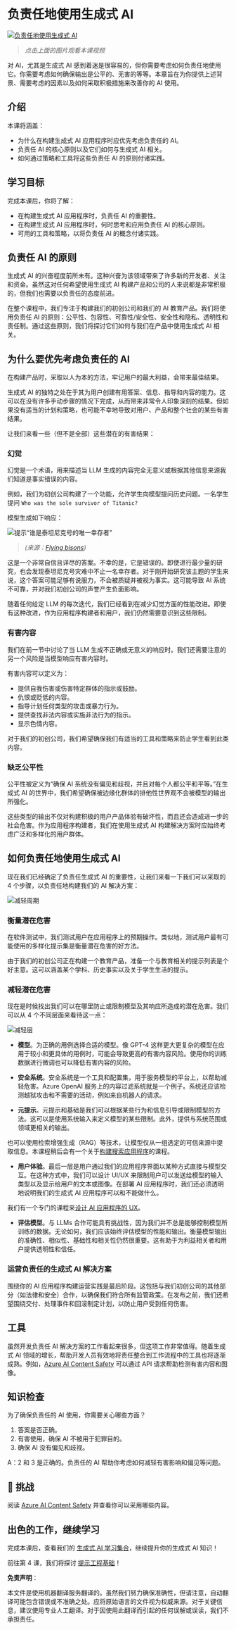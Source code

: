 # 负责任地使用生成式 AI

[![负责任地使用生成式 AI](../../../translated_images/03-lesson-banner.png?WT.b0b917735411b39a55748e827c5c3121004890110b27f306bfe685c450c81ff9.zh.mc_id=academic-105485-koreyst)](https://aka.ms/gen-ai-lesson3-gh?WT.mc_id=academic-105485-koreyst)

> _点击上面的图片观看本课视频_

对 AI，尤其是生成式 AI 感到着迷是很容易的，但你需要考虑如何负责任地使用它。你需要考虑如何确保输出是公平的、无害的等等。本章旨在为你提供上述背景、需要考虑的因素以及如何采取积极措施来改善你的 AI 使用。

## 介绍

本课将涵盖：

- 为什么在构建生成式 AI 应用程序时应优先考虑负责任的 AI。
- 负责任 AI 的核心原则以及它们如何与生成式 AI 相关。
- 如何通过策略和工具将这些负责任 AI 的原则付诸实践。

## 学习目标

完成本课后，你将了解：

- 在构建生成式 AI 应用程序时，负责任 AI 的重要性。
- 在构建生成式 AI 应用程序时，何时思考和应用负责任 AI 的核心原则。
- 可用的工具和策略，以将负责任 AI 的概念付诸实践。

## 负责任 AI 的原则

生成式 AI 的兴奋程度前所未有。这种兴奋为该领域带来了许多新的开发者、关注和资金。虽然这对任何希望使用生成式 AI 构建产品和公司的人来说都是非常积极的，但我们也需要以负责任的态度前进。

在整个课程中，我们专注于构建我们的初创公司和我们的 AI 教育产品。我们将使用负责任 AI 的原则：公平性、包容性、可靠性/安全性、安全性和隐私、透明性和责任制。通过这些原则，我们将探讨它们如何与我们在产品中使用生成式 AI 相关。

## 为什么要优先考虑负责任的 AI

在构建产品时，采取以人为本的方法，牢记用户的最大利益，会带来最佳结果。

生成式 AI 的独特之处在于其为用户创建有用答案、信息、指导和内容的能力。这可以在没有许多手动步骤的情况下完成，从而带来非常令人印象深刻的结果。但如果没有适当的计划和策略，也可能不幸地导致对用户、产品和整个社会的某些有害结果。

让我们来看一些（但不是全部）这些潜在的有害结果：

### 幻觉

幻觉是一个术语，用来描述当 LLM 生成的内容完全无意义或根据其他信息来源我们知道是事实错误的内容。

例如，我们为初创公司构建了一个功能，允许学生向模型提问历史问题。一名学生提问 `Who was the sole survivor of Titanic?`

模型生成如下响应：

![提示“谁是泰坦尼克号的唯一幸存者”](../../../03-using-generative-ai-responsibly/images/ChatGPT-titanic-survivor-prompt.webp)

> _(来源：[Flying bisons](https://flyingbisons.com?WT.mc_id=academic-105485-koreyst))_

这是一个非常自信且详尽的答案。不幸的是，它是错误的。即使进行最少量的研究，也会发现泰坦尼克号灾难中不止一名幸存者。对于刚开始研究该主题的学生来说，这个答案可能足够有说服力，不会被质疑并被视为事实。这可能导致 AI 系统不可靠，并对我们初创公司的声誉产生负面影响。

随着任何给定 LLM 的每次迭代，我们已经看到在减少幻觉方面的性能改进。即使有这种改进，作为应用程序构建者和用户，我们仍然需要意识到这些限制。

### 有害内容

我们在前一节中讨论了当 LLM 生成不正确或无意义的响应时。我们还需要注意的另一个风险是当模型响应有害内容时。

有害内容可以定义为：

- 提供自我伤害或伤害特定群体的指示或鼓励。
- 仇恨或贬低的内容。
- 指导计划任何类型的攻击或暴力行为。
- 提供查找非法内容或实施非法行为的指示。
- 显示色情内容。

对于我们的初创公司，我们希望确保我们有适当的工具和策略来防止学生看到此类内容。

### 缺乏公平性

公平性被定义为“确保 AI 系统没有偏见和歧视，并且对每个人都公平和平等。”在生成式 AI 的世界中，我们希望确保被边缘化群体的排他性世界观不会被模型的输出所强化。

这些类型的输出不仅对构建积极的用户产品体验有破坏性，而且还会造成进一步的社会危害。作为应用程序构建者，我们在使用生成式 AI 构建解决方案时应始终考虑广泛和多样化的用户群体。

## 如何负责任地使用生成式 AI

现在我们已经确定了负责任生成式 AI 的重要性，让我们来看一下我们可以采取的 4 个步骤，以负责任地构建我们的 AI 解决方案：

![减轻周期](../../../translated_images/mitigate-cycle.png?WT.ffc987e1880649a302a311432b78f49faa64e46f65df6350c9c409b5ed79549b.zh.mc_id=academic-105485-koreyst)

### 衡量潜在危害

在软件测试中，我们测试用户在应用程序上的预期操作。类似地，测试用户最有可能使用的多样化提示集是衡量潜在危害的好方法。

由于我们的初创公司正在构建一个教育产品，准备一个与教育相关的提示列表是个好主意。这可以涵盖某个学科、历史事实以及关于学生生活的提示。

### 减轻潜在危害

现在是时候找出我们可以在哪里防止或限制模型及其响应所造成的潜在危害。我们可以从 4 个不同层面来看待这一点：

![减轻层](../../../translated_images/mitigation-layers.png?WT.cb109f48e143f1ff4dee760b4b0c9477c7d11c2fe57f3efdd89f68c1109f2de6.zh.mc_id=academic-105485-koreyst)

- **模型**。为正确的用例选择合适的模型。像 GPT-4 这样更大更复杂的模型在应用于较小和更具体的用例时，可能会导致更高的有害内容风险。使用你的训练数据进行微调也可以降低有害内容的风险。

- **安全系统**。安全系统是一个工具和配置集，用于服务模型的平台上，以帮助减轻危害。Azure OpenAI 服务上的内容过滤系统就是一个例子。系统还应该检测越狱攻击和不需要的活动，例如来自机器人的请求。

- **元提示**。元提示和基础是我们可以根据某些行为和信息引导或限制模型的方法。这可以是使用系统输入来定义模型的某些限制。此外，提供与系统范围或领域更相关的输出。

也可以使用检索增强生成（RAG）等技术，让模型仅从一组选定的可信来源中提取信息。本课程稍后会有一个关于[构建搜索应用程序](../08-building-search-applications/README.md?WT.mc_id=academic-105485-koreyst)的课程。

- **用户体验**。最后一层是用户通过我们的应用程序界面以某种方式直接与模型交互。在这种方式中，我们可以设计 UI/UX 来限制用户可以发送给模型的输入类型以及显示给用户的文本或图像。在部署 AI 应用程序时，我们还必须透明地说明我们的生成式 AI 应用程序可以和不能做什么。

我们有一个专门的课程来[设计 AI 应用程序的 UX](../12-designing-ux-for-ai-applications/README.md?WT.mc_id=academic-105485-koreyst)。

- **评估模型**。与 LLMs 合作可能具有挑战性，因为我们并不总是能够控制模型所训练的数据。无论如何，我们应该始终评估模型的性能和输出。衡量模型输出的准确性、相似性、基础性和相关性仍然很重要。这有助于为利益相关者和用户提供透明性和信任。

### 运营负责任的生成式 AI 解决方案

围绕你的 AI 应用程序构建运营实践是最后阶段。这包括与我们初创公司的其他部分（如法律和安全）合作，以确保我们符合所有监管政策。在发布之前，我们还希望围绕交付、处理事件和回滚制定计划，以防止用户受到任何伤害。

## 工具

虽然开发负责任 AI 解决方案的工作看起来很多，但这项工作非常值得。随着生成式 AI 领域的增长，帮助开发人员有效地将责任整合到工作流程中的工具也将逐渐成熟。例如，[Azure AI Content Safety](https://learn.microsoft.com/azure/ai-services/content-safety/overview?WT.mc_id=academic-105485-koreyst) 可以通过 API 请求帮助检测有害内容和图像。

## 知识检查

为了确保负责任的 AI 使用，你需要关心哪些方面？

1. 答案是否正确。
2. 有害使用，确保 AI 不被用于犯罪目的。
3. 确保 AI 没有偏见和歧视。

A：2 和 3 是正确的。负责任的 AI 帮助你考虑如何减轻有害影响和偏见等问题。

## 🚀 挑战

阅读 [Azure AI Content Safety](https://learn.microsoft.com/azure/ai-services/content-safety/overview?WT.mc_id=academic-105485-koreyst) 并查看你可以采用哪些内容。

## 出色的工作，继续学习

完成本课后，查看我们的 [生成式 AI 学习集合](https://aka.ms/genai-collection?WT.mc_id=academic-105485-koreyst)，继续提升你的生成式 AI 知识！

前往第 4 课，我们将探讨 [提示工程基础](../04-prompt-engineering-fundamentals/README.md?WT.mc_id=academic-105485-koreyst)！

**免责声明**：

本文件是使用机器翻译服务翻译的。虽然我们努力确保准确性，但请注意，自动翻译可能包含错误或不准确之处。应将原始语言的文件视为权威来源。对于关键信息，建议使用专业人工翻译。对于因使用此翻译而引起的任何误解或误读，我们不承担责任。